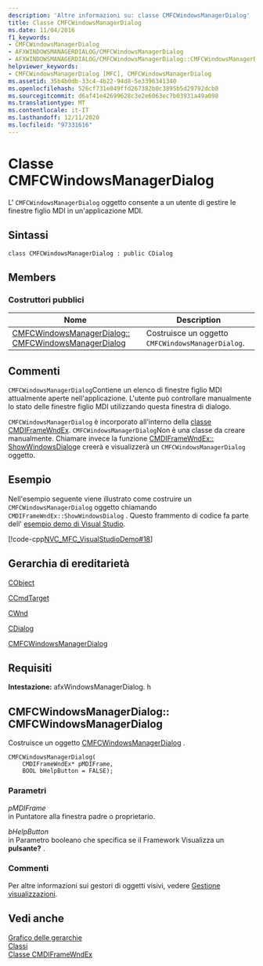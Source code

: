 ```yaml
---
description: 'Altre informazioni su: classe CMFCWindowsManagerDialog'
title: Classe CMFCWindowsManagerDialog
ms.date: 11/04/2016
f1_keywords:
- CMFCWindowsManagerDialog
- AFXWINDOWSMANAGERDIALOG/CMFCWindowsManagerDialog
- AFXWINDOWSMANAGERDIALOG/CMFCWindowsManagerDialog::CMFCWindowsManagerDialog
helpviewer_keywords:
- CMFCWindowsManagerDialog [MFC], CMFCWindowsManagerDialog
ms.assetid: 35b4b0db-33c4-4b22-94d8-5e3396341340
ms.openlocfilehash: 526cf731e049ffd267382b0c3895b5d29792dcb0
ms.sourcegitcommit: d6af41e42699628c3e2e6063ec7b03931a49a098
ms.translationtype: MT
ms.contentlocale: it-IT
ms.lasthandoff: 12/11/2020
ms.locfileid: "97331616"
---
```

# <a name="cmfcwindowsmanagerdialog-class"></a>Classe CMFCWindowsManagerDialog

L' `CMFCWindowsManagerDialog` oggetto consente a un utente di gestire le finestre figlio MDI in un'applicazione MDI.

## <a name="syntax"></a>Sintassi

```
class CMFCWindowsManagerDialog : public CDialog
```

## <a name="members"></a>Members

### <a name="public-constructors"></a>Costruttori pubblici

|Nome|Description|
|----------|-----------------|
|[CMFCWindowsManagerDialog:: CMFCWindowsManagerDialog](#cmfcwindowsmanagerdialog)|Costruisce un oggetto `CMFCWindowsManagerDialog`.|

## <a name="remarks"></a>Commenti

`CMFCWindowsManagerDialog`Contiene un elenco di finestre figlio MDI attualmente aperte nell'applicazione. L'utente può controllare manualmente lo stato delle finestre figlio MDI utilizzando questa finestra di dialogo.

`CMFCWindowsManagerDialog` è incorporato all'interno della [classe CMDIFrameWndEx](../../mfc/reference/cmdiframewndex-class.md). `CMFCWindowsManagerDialog`Non è una classe da creare manualmente. Chiamare invece la funzione [CMDIFrameWndEx:: ShowWindowsDialog](../../mfc/reference/cmdiframewndex-class.md#showwindowsdialog)e creerà e visualizzerà un `CMFCWindowsManagerDialog` oggetto.

## <a name="example"></a>Esempio

Nell'esempio seguente viene illustrato come costruire un `CMFCWindowsManagerDialog` oggetto chiamando `CMDIFrameWndEx::ShowWindowsDialog` . Questo frammento di codice fa parte dell' [esempio demo di Visual Studio](../../overview/visual-cpp-samples.md).

[!code-cpp[NVC_MFC_VisualStudioDemo#18](../../mfc/codesnippet/cpp/cmfcwindowsmanagerdialog-class_1.cpp)]

## <a name="inheritance-hierarchy"></a>Gerarchia di ereditarietà

[CObject](../../mfc/reference/cobject-class.md)

[CCmdTarget](../../mfc/reference/ccmdtarget-class.md)

[CWnd](../../mfc/reference/cwnd-class.md)

[CDialog](../../mfc/reference/cdialog-class.md)

[CMFCWindowsManagerDialog](../../mfc/reference/cmfcwindowsmanagerdialog-class.md)

## <a name="requirements"></a>Requisiti

**Intestazione:** afxWindowsManagerDialog. h

## <a name="cmfcwindowsmanagerdialogcmfcwindowsmanagerdialog"></a><a name="cmfcwindowsmanagerdialog"></a> CMFCWindowsManagerDialog:: CMFCWindowsManagerDialog

Costruisce un oggetto [CMFCWindowsManagerDialog](../../mfc/reference/cmfcwindowsmanagerdialog-class.md) .

```
CMFCWindowsManagerDialog(
    CMDIFrameWndEx* pMDIFrame,
    BOOL bHelpButton = FALSE);
```

### <a name="parameters"></a>Parametri

*pMDIFrame*<br/>
in Puntatore alla finestra padre o proprietario.

*bHelpButton*<br/>
in Parametro booleano che specifica se il Framework Visualizza un **pulsante?** .

### <a name="remarks"></a>Commenti

Per altre informazioni sui gestori di oggetti visivi, vedere [Gestione visualizzazioni](../../mfc/visualization-manager.md).

## <a name="see-also"></a>Vedi anche

[Grafico delle gerarchie](../../mfc/hierarchy-chart.md)<br/>
[Classi](../../mfc/reference/mfc-classes.md)<br/>
[Classe CMDIFrameWndEx](../../mfc/reference/cmdiframewndex-class.md)
